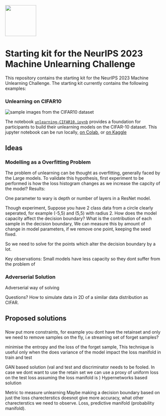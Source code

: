 <img src="https://github.com/unlearning-challenge/starting-kit/assets/277639/d1fa7889-5d91-4e6d-8082-7d59ef728f9c" style="width: 100px">


# Starting kit for the NeurIPS 2023 Machine Unlearning Challenge

This repository contains the starting kit for the NeurIPS 2023 Machine Unlearning Challenge. The starting kit currently contains the following examples:

### Unlearning on CIFAR10

![sample images from the CIFAR10 dataset](https://github.com/unlearning-challenge/starting-kit/assets/277639/acee217a-9ecd-484b-be81-8dcf5992eece)


The notebook [`unlearning-CIFAR10.ipynb`](https://nbviewer.org/github/unlearning-challenge/starting-kit/tree/main/unlearning-CIFAR10.ipynb) provides a foundation for participants to build their unlearning models on the CIFAR-10 dataset. This jupyter notebook can be run locally, [on Colab](https://colab.research.google.com/github/unlearning-challenge/starting-kit/blob/main/unlearning-CIFAR10.ipynb), or [on Kaggle](https://kaggle.com/kernels/welcome?src=https://raw.githubusercontent.com/unlearning-challenge/starting-kit/main/unlearning-CIFAR10.ipynb)

## Ideas

### Modelling as a Overfitting Problem

The problem of unlearning can be thought as overfitting, generally faced by the Large models. To validate this hypothesis, first experiment to be performed is how the loss histogram changes as we increase the capcity of the model?
Results:

One parameter to wary is depth or number of layers in a ResNet model.



Though experiment, Suppose you have 2 class data from a circle clearly seperated, for example (-5,5) and (5,5) with radius 2. How does the model capacity affect the decision boundary? What is the contribution of each sample in the decision boundary, We can measure this by amount of change in model parameters, if we remove one point, keeping the seed fixed.


So we need to solve for the points which alter the decision boundary by a lot.



Key observations:
    Small models have less capacity so they dont suffer from the problem of 

### Adverserial Solution
Adverserial way of solving


Questions?
How to simulate data in 2D of a similar data distribution as CIFAR.


## Proposed solutions

### 

Now put more constraints, for example you dont have the retainset and only we need to remove samples on the fly, i.e streaming set of forget samples? 


minimise the entropy and the loss of the forget sample, This technique is useful only when the 
does variance of the model impact the loss manifold in train and test



GAN based solution (val and test and discriminator needs to be fooled. In case we dont want to use the retain set we can use a proxy of uniform loss on the test loss assuming the loss manifold is )
Hypernetworks based solution




Metric to measure unlearning
Maybe making a decision boundary based on just the loss charecterstics doesnot give more accuracy, what other charecterstics  we need to observe.
Loss, predictive manifold (probability manifold). 
